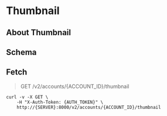 # Thumbnail

## About Thumbnail

## Schema



## Fetch

> GET /v2/accounts/{ACCOUNT_ID}/thumbnail

```shell
curl -v -X GET \
    -H "X-Auth-Token: {AUTH_TOKEN}" \
    http://{SERVER}:8000/v2/accounts/{ACCOUNT_ID}/thumbnail
```

